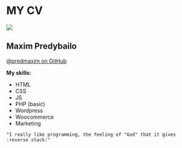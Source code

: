 # MY CV

![](https://avatars.githubusercontent.com/u/62261839?s=250&v=4)


## Maxim Predybailo
[@predmaxim on GitHub](https://github.com/predmaxim)


**My skills:** 

- HTML 
- CSS
- JS
- PHP (basic)
- Wordpress
- Woocommerce
- Marketing

```
"I really like programming, the feeling of "God" that it gives :reverse stack:"
```


